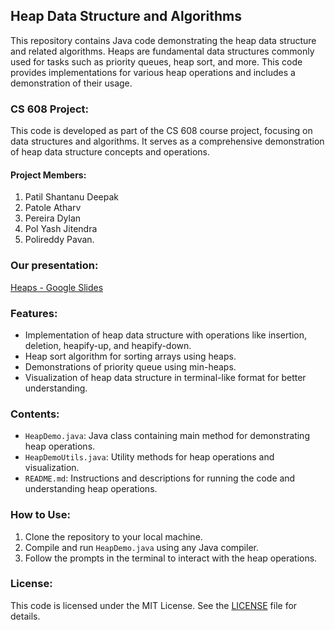 ## Heap Data Structure and Algorithms

This repository contains Java code demonstrating the heap data structure and related algorithms. Heaps are fundamental data structures commonly used for tasks such as priority queues, heap sort, and more. This code provides implementations for various heap operations and includes a demonstration of their usage.

### CS 608 Project:
This code is developed as part of the CS 608 course project, focusing on data structures and algorithms. It serves as a comprehensive demonstration of heap data structure concepts and operations.

#### Project Members: 
1. Patil Shantanu Deepak
2. Patole Atharv
3. Pereira Dylan
4. Pol Yash Jitendra
5. Polireddy Pavan.

### Our presentation:  
[Heaps - Google Slides](https://docs.google.com/presentation/d/16IsVry6B2SBnYIh6vHIwxuNQNYT2f4PVRHsrECo3Mlw/edit?usp=sharing)

### Features:
- Implementation of heap data structure with operations like insertion, deletion, heapify-up, and heapify-down.
- Heap sort algorithm for sorting arrays using heaps.
- Demonstrations of priority queue using min-heaps.
- Visualization of heap data structure in terminal-like format for better understanding.

### Contents:
- `HeapDemo.java`: Java class containing main method for demonstrating heap operations.
- `HeapDemoUtils.java`: Utility methods for heap operations and visualization.
- `README.md`: Instructions and descriptions for running the code and understanding heap operations.

### How to Use:
1. Clone the repository to your local machine.
2. Compile and run `HeapDemo.java` using any Java compiler.
3. Follow the prompts in the terminal to interact with the heap operations.

### License:
This code is licensed under the MIT License. See the [LICENSE](LICENSE) file for details.
